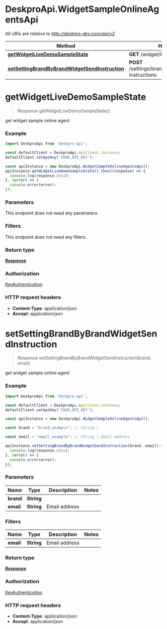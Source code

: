 # DeskproApi.WidgetSampleOnlineAgentsApi

All URIs are relative to *http://deskpro-dev.com/api/v2*

Method | HTTP request | Description
------------- | ------------- | -------------
[**getWidgetLiveDemoSampleState**](WidgetSampleOnlineAgentsApi.md#getWidgetLiveDemoSampleState) | **GET** /widget/live_demo/sample_state | 
[**setSettingBrandByBrandWidgetSendInstruction**](WidgetSampleOnlineAgentsApi.md#setSettingBrandByBrandWidgetSendInstruction) | **POST** /settings/brands/{brand}/widget/send-instructions | 


<a name="getWidgetLiveDemoSampleState"></a>
# **getWidgetLiveDemoSampleState**
> Response getWidgetLiveDemoSampleState()



get widget sample online agent

### Example
```javascript
import DeskproApi from 'deskpro-api';

const defaultClient = DeskproApi.ApiClient.instance;
defaultClient.setApiKey('YOUR_API_KEY');

const apiInstance = new DeskproApi.WidgetSampleOnlineAgentsApi();
apiInstance.getWidgetLiveDemoSampleState().then((response) => {
  console.log(response.data);
}, (error) => {
  console.error(error);
});

```

### Parameters
This endpoint does not need any parameters.


### Filters
This endpoint does not need any filters.


### Return type

[**Response**](Response.md)

### Authorization

[KeyAuthentication](../README.md#KeyAuthentication)

### HTTP request headers

 - **Content-Type**: application/json
 - **Accept**: application/json

<a name="setSettingBrandByBrandWidgetSendInstruction"></a>
# **setSettingBrandByBrandWidgetSendInstruction**
> Response setSettingBrandByBrandWidgetSendInstruction(brand, email)



get widget sample online agent

### Example
```javascript
import DeskproApi from 'deskpro-api';

const defaultClient = DeskproApi.ApiClient.instance;
defaultClient.setApiKey('YOUR_API_KEY');

const apiInstance = new DeskproApi.WidgetSampleOnlineAgentsApi();

const brand = "brand_example"; // String | 

const email = "email_example"; // String | Email address

apiInstance.setSettingBrandByBrandWidgetSendInstruction(brand, email).then((response) => {
  console.log(response.data);
}, (error) => {
  console.error(error);
});

```

### Parameters


Name | Type | Description  | Notes
------------- | ------------- | ------------- | -------------
 **brand** | **String**|  |
 **email** | **String**| Email address |

### Filters


Name | Type | Description  | Notes
------------- | ------------- | ------------- | -------------
 **email** | **String**| Email address |

### Return type

[**Response**](Response.md)

### Authorization

[KeyAuthentication](../README.md#KeyAuthentication)

### HTTP request headers

 - **Content-Type**: application/json
 - **Accept**: application/json

